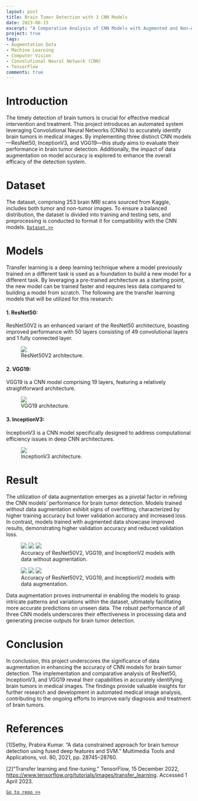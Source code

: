 ```yaml
---
layout: post
title: Brain Tumor Detection with 3 CNN Models
date: 2023-06-15
excerpt: "A Comparative Analysis of CNN Models with Augmented and Non-Augmented Datasets for Brain Tumor Detection"
project: true
tags:
- Augmentation Data
- Machine Learning
- Computer Vision
- Convolutional Neural Network (CNN)
- TensorFlow
comments: true
---
```



# Introduction

The timely detection of brain tumors is crucial for effective medical intervention and treatment. This project introduces an automated system leveraging Convolutional Neural Networks (CNNs) to accurately identify brain tumors in medical images. By implementing three distinct CNN models—ResNet50, InceptionV3, and VGG19—this study aims to evaluate their performance in brain tumor detection. Additionally, the impact of data augmentation on model accuracy is explored to enhance the overall efficacy of the detection system.


# Dataset

The dataset, comprising 253 brain MRI scans sourced from Kaggle, includes both tumor and non-tumor images. To ensure a balanced distribution, the dataset is divided into training and testing sets, and preprocessing is conducted to format it for compatibility with the CNN models. [`Dataset >>`](https://www.kaggle.com/datasets/navoneel/brain-mri-images-for-brain-tumor-detection)


# Models

Transfer learning is a deep learning technique where a model previously trained on a different task is used as a foundation to build a new model for a different task. By leveraging a pre-trained architecture as a starting point, the new model can be trained faster and requires less data compared to building a model from scratch. The following are the transfer learning models that will be utilized for this research:

#### 1. ResNet50:
ResNet50V2 is an enhanced variant of the ResNet50 architecture, boasting improved performance with 50 layers consisting of 49 convolutional layers and 1 fully connected layer.
<figure>
	<a href="https://raw.githubusercontent.com/malindard/brain-tumor-detection/main/assets/resnet50v2.png"><img src="https://raw.githubusercontent.com/malindard/brain-tumor-detection/main/assets/resnet50v2.png"></a>
	<figcaption><a>ResNet50V2 architecture.</a></figcaption>
</figure>

#### 2. VGG19:
VGG19 is a CNN model comprising 19 layers, featuring a relatively straightforward architecture.
<figure>
	<a href="https://raw.githubusercontent.com/malindard/brain-tumor-detection/main/assets/vgg19.png"><img src="https://raw.githubusercontent.com/malindard/brain-tumor-detection/main/assets/vgg19.png"></a>
	<figcaption><a>VGG19 architecture.</a></figcaption>
</figure>

#### 3. InceptionV3:
InceptionV3 is a CNN model specifically designed to address computational efficiency issues in deep CNN architectures.
<figure>
	<a href="https://raw.githubusercontent.com/malindard/brain-tumor-detection/main/assets/inceptionv3.png"><img src="https://raw.githubusercontent.com/malindard/brain-tumor-detection/main/assets/inceptionv3.png"></a>
	<figcaption><a>InceptionV3 architecture.</a></figcaption>
</figure>


# Result

The utilization of data augmentation emerges as a pivotal factor in refining the CNN models' performance for brain tumor detection. Models trained without data augmentation exhibit signs of overfitting, characterized by higher training accuracy but lower validation accuracy and increased loss. In contrast, models trained with augmented data showcase improved results, demonstrating higher validation accuracy and reduced validation loss.

<figure class="third">
	<img src="https://raw.githubusercontent.com/malindard/brain-tumor-detection/main/assets/resnet-without-augmentation.png">
	<img src="https://raw.githubusercontent.com/malindard/brain-tumor-detection/main/assets/vgg-without-augmentation.png">
	<img src="https://raw.githubusercontent.com/malindard/brain-tumor-detection/main/assets/inception-without-augmentation.png">
	<figcaption>Accuracy of ResNet50V2, VGG19, and InceptionV2 models with data without augmentation.</figcaption>
</figure>

<figure class="third">
	<img src="https://raw.githubusercontent.com/malindard/brain-tumor-detection/main/assets/resnet-with-augmentation.png">
	<img src="https://raw.githubusercontent.com/malindard/brain-tumor-detection/main/assets/vgg-with-augmentation.png">
	<img src="https://raw.githubusercontent.com/malindard/brain-tumor-detection/main/assets/inception-with-augmentation.png">
	<figcaption>Accuracy of ResNet50V2, VGG19, and InceptionV2 models with data augmentation.</figcaption>
</figure>

Data augmentation proves instrumental in enabling the models to grasp intricate patterns and variations within the dataset, ultimately facilitating more accurate predictions on unseen data. The robust performance of all three CNN models underscores their effectiveness in processing data and generating precise outputs for brain tumor detection.


# Conclusion

In conclusion, this project underscores the significance of data augmentation in enhancing the accuracy of CNN models for brain tumor detection. The implementation and comparative analysis of ResNet50, InceptionV3, and VGG19 reveal their capabilities in accurately identifying brain tumors in medical images. The findings provide valuable insights for further research and development in automated medical image analysis, contributing to the ongoing efforts to improve early diagnosis and treatment of brain tumors.


# References

[1]Sethy, Prabira Kumar. “A data constrained approach for brain tumour detection using fused deep features and SVM.” Multimedia Tools and Applications, vol. 80, 2021, pp. 28745–28760.

[2]“Transfer learning and fine-tuning.” TensorFlow, 15 December 2022, https://www.tensorflow.org/tutorials/images/transfer_learning. Accessed 1 April 2023.


[`Go to repo >>`](https://github.com/malindard/brain-tumor-detection)